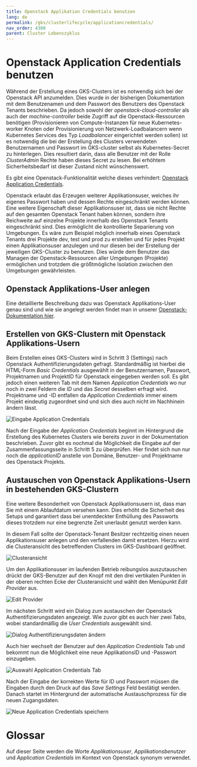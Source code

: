 ```yaml
---
title: Openstack Applikation Credentials benutzen
lang: de
permalink: /gks/clusterlifecycle/applicationcredentials/
nav_order: 4300
parent: Cluster Lebenszyklus
---
```

<!-- LTeX:  language=de-DE -->

# Openstack Application Credentials benutzen

Während der Erstellung eines GKS-Clusters ist es notwendig sich bei der
Openstack API anzumelden. Dies wurde in der bisherigen Dokumentation mit
dem Benutzenamen und dem Passwort des Benutzers des Openstack Tenants
beschrieben. Da jedoch sowohl der *openstack-cloud-controller* als auch
der *machine-controller* beide Zugriff auf die Openstack-Ressourcen
benötigen (Provisionieren von Compute-Instanzen für neue Kubernetes-worker
Knoten oder Provisionierung von Netzwerk-Loadbalancern wenn Kubernetes
Services des Typ *Loadbalancer* eingerichtet werden sollen) ist es
notwendig die bei der Erstellung des Clusters verwendeten Benutzernamen und
Passwort im GKS-cluster selbst als Kubernetes-Secret zu hinterlegen.
Dies resultiert darin, dass alle Benutzer mit der Rolle *ClusterAdmin*
Rechte haben dieses Secret zu lesen. Bei erhöhtem Sicherheitsbedarf ist
dieser Zustand nicht wünschenswert.

Es gibt eine Openstack-Funktionalität welche dieses verhindert:
[Openstack Application Credentials](https://docs.gec.io/de/optimist/specs/application_credentials/).

Openstack erlaubt das Erzeugen weiterer Applikationsuser, welches ihr
eigenes Passwort haben und dessen Rechte eingeschränkt werden können.
Eine weitere Eigenschaft dieser Applikationsuser ist, dass sie nicht
Rechte auf den gesamten Openstack Tenant haben können, sondern ihre
Reichweite auf einzelne Projekte innerhalb des Openstack Tenants
eingeschränkt sind. Dies ermöglicht die kontrollierte Separierung von
Umgebungen. Es wäre zum Beispiel möglich innerhalb eines Openstack
Tenants drei Projekte dev, test und prod zu erstellen und für jedes
Projekt einen Applikationsuser anzulegen und nur diesen bei der
Erstellung der jeweiligen GKS-Cluster zu benutzen. Dies würde dem
Benutzer das Managen der Openstack-Ressourcen aller Umgebungen
(Projekte) ermöglichen und trotzdem die größtmögliche Isolation
zwischen den Umgebungen gewährleisten.


## Openstack Applikations-User anlegen

Eine detaillierte Beschreibung dazu was Openstack Applikations-User
genau sind und wie sie angelegt werden findet man in unserer
[Openstack-Dokumentation hier](https://docs.gec.io/de/optimist/specs/application_credentials/).


## Erstellen von GKS-Clustern mit Openstack Applikations-Usern

Beim Erstellen eines GKS-Clusters wird in Schritt 3 (Settings) nach
Openstack Authentifizierungsdaten gefragt. Standardmäßig ist hierbei
die HTML-Form *Basic Credentials* ausgewählt in der Benutzernamen,
Passwort, Projektnamen und ProjektID für Openstack eingegeben werden
soll. Es gibt jedoch einen weiteren Tab mit dem Namen *Application
Credentials* wo nur noch in zwei Feldern die *ID* und das *Secret*
desselben erfragt wird. Projektname und -ID entfallen da *Application
Credentials* immer einem Projekt eindeutig zugeordnet sind und sich
dies auch nicht im Nachhinein ändern lässt.

![Eingabe Application Credentials](../images/AppCreds01.png)

Nach der Eingabe der *Application Credentials* beginnt im Hintergrund
die Erstellung des Kubernetes Clusters wie bereits zuvor in der
Dokumentation beschrieben. Zuvor gibt es nochmal die Möglichkeit
die Eingabe auf der Zusammenfassungsseite in Schritt 5 zu überprüfen.
Hier findet sich nun nur noch die _applicationID_ anstelle von
Domäne, Benutzer- und Projektname des Openstack Projekts.


## Austauschen von Openstack Applikations-Usern in bestehenden GKS-Clustern

Eine weitere Besonderheit von Openstack Applikationsusern ist, dass
man Sie mit einem Ablaufdatum versehen kann. Dies erhöht die Sicherheit
des Setups und garantiert dass bei unentdeckter Enthüllung des Passworts
dieses trotzdem nur eine begrenzte Zeit unerlaubt genutzt werden kann.

In diesem Fall sollte der Openstack-Tenant Besitzer rechtzeitig einen neuen
Applikationsuser anlegen und den verfallenden damit ersetzen. Hierzu wird
die Clusteransicht des betreffenden Clusters im GKS-Dashboard geöffnet.

![Clusteransicht](../images/OSCred01.png)

Um den Applikationsuser im laufenden Betrieb reibungslos auszutauschen
drückt der GKS-Benutzer auf den Knopf mit den drei vertikalen Punkten
in der oberen rechten Ecke der Clusteransicht und wählt den Menüpunkt
*Edit Provider* aus.

![Edit Provider](../images/OSCred03.png)

Im nächsten Schritt wird ein Dialog zum austauschen der Openstack
Authentifizierungsdaten angezeigt. Wie zuvor gibt es auch hier
zwei Tabs, wobei standardmäßig die *User Credentials* ausgewählt sind.

![Dialog Authentifizierungsdaten ändern](../images/AppCreds02.png)

Auch hier wechselt der Benutzer auf den *Application Credentials* Tab
und bekommt nun die Möglichkeit eine neue ApplikationsID und -Passwort
einzugeben.

![Auswahl Application Credentials Tab](../images/AppCreds03.png)

Nach der Eingabe der korrekten Werte für ID und Passwort müssen die
Eingaben durch den Druck auf das *Save Settings* Feld bestätigt werden.
Danach startet im Hintergrund der automatische Austauschprozess für
die neuen Zugangsdaten.

![Neue Application Credentials speichern](../images/AppCreds04.png)

# Glossar

Auf dieser Seite werden die Worte *Applikationsuser*, *Applikationsbenutzer*
und *Application Credentials* im Kontext von Openstack synonym verwendet.
